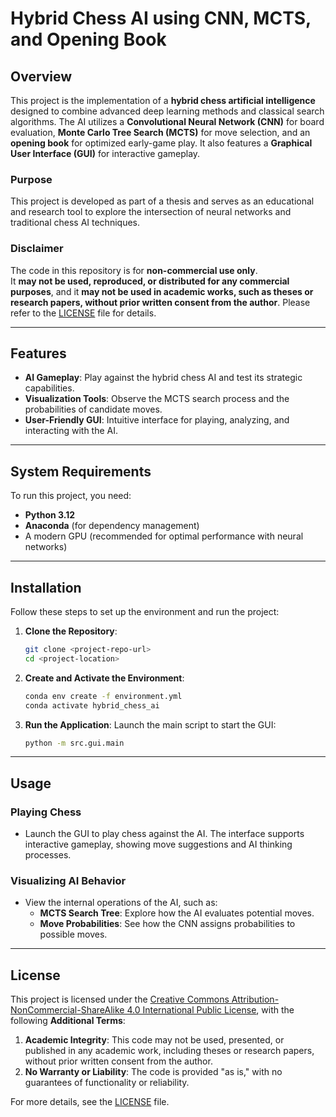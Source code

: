 # **Hybrid Chess AI using CNN, MCTS, and Opening Book**

## **Overview**

This project is the implementation of a **hybrid chess artificial intelligence** designed to combine advanced deep learning methods and classical search algorithms. The AI utilizes a **Convolutional Neural Network (CNN)** for board evaluation, **Monte Carlo Tree Search (MCTS)** for move selection, and an **opening book** for optimized early-game play. It also features a **Graphical User Interface (GUI)** for interactive gameplay.

### **Purpose**
This project is developed as part of a thesis and serves as an educational and research tool to explore the intersection of neural networks and traditional chess AI techniques.

### **Disclaimer**
The code in this repository is for **non-commercial use only**.  
It **may not be used, reproduced, or distributed for any commercial purposes**, and it **may not be used in academic works, such as theses or research papers, without prior written consent from the author**. Please refer to the [LICENSE](LICENSE) file for details.

---

## **Features**
- **AI Gameplay**: Play against the hybrid chess AI and test its strategic capabilities.
- **Visualization Tools**: Observe the MCTS search process and the probabilities of candidate moves.
- **User-Friendly GUI**: Intuitive interface for playing, analyzing, and interacting with the AI.

---

## **System Requirements**
To run this project, you need:
- **Python 3.12**
- **Anaconda** (for dependency management)
- A modern GPU (recommended for optimal performance with neural networks)

---

## **Installation**

Follow these steps to set up the environment and run the project:

1. **Clone the Repository**:
   ```bash
   git clone <project-repo-url>
   cd <project-location>
   ```

2. **Create and Activate the Environment**:
   ```bash
   conda env create -f environment.yml
   conda activate hybrid_chess_ai
   ```

3. **Run the Application**:
   Launch the main script to start the GUI:
   ```bash
   python -m src.gui.main
   ```

---

## **Usage**

### **Playing Chess**
- Launch the GUI to play chess against the AI. The interface supports interactive gameplay, showing move suggestions and AI thinking processes.

### **Visualizing AI Behavior**
- View the internal operations of the AI, such as:
  - **MCTS Search Tree**: Explore how the AI evaluates potential moves.
  - **Move Probabilities**: See how the CNN assigns probabilities to possible moves.

---

## **License**
This project is licensed under the [Creative Commons Attribution-NonCommercial-ShareAlike 4.0 International Public License](https://creativecommons.org/licenses/by-nc-sa/4.0/legalcode), with the following **Additional Terms**:

1. **Academic Integrity**: This code may not be used, presented, or published in any academic work, including theses or research papers, without prior written consent from the author.
2. **No Warranty or Liability**: The code is provided "as is," with no guarantees of functionality or reliability.

For more details, see the [LICENSE](LICENSE) file.
